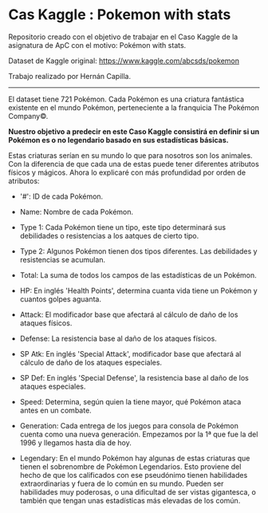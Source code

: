 # Cas Kaggle : Pokemon with stats

Repositorio creado con el objetivo de trabajar en el Caso Kaggle de la asignatura de ApC con el motivo: Pokémon with stats.

Dataset de Kaggle original: https://www.kaggle.com/abcsds/pokemon

Trabajo realizado por Hernán Capilla.

***

El dataset tiene 721 Pokémon. Cada Pokémon es una criatura fantástica existente en el mundo Pokémon, perteneciente a la franquicia The Pokémon Company©.

**Nuestro objetivo a predecir en este Caso Kaggle consistirá en definir si un Pokémon es o no legendario basado en sus estadísticas básicas.**

Estas criaturas serían en su mundo lo que para nosotros son los animales. Con la diferencia de que cada una de estas puede tener diferentes atributos físicos y mágicos. Ahora lo explicaré con más profundidad por orden de atributos:

- '#': ID de cada Pokémon.

- Name: Nombre de cada Pokémon.

- Type 1: Cada Pokémon tiene un tipo, este tipo determinará sus debilidades o resistencias a los aatques de cierto tipo.

- Type 2: Algunos Pokémon tienen dos tipos diferentes. Las debilidades y resistencias se acumulan.

- Total: La suma de todos los campos de las estadísticas de un Pokémon.

- HP: En inglés 'Health Points', determina cuanta vida tiene un Pokémon y cuantos golpes aguanta.

- Attack: El modificador base que afectará al cálculo de daño de los ataques físicos.

- Defense: La resistencia base al daño de los ataques físicos.

- SP Atk: En inglés 'Special Attack', modificador base que afectará al cálculo de daño de los ataques especiales.

- SP Def: En inglés 'Special Defense', la resistencia base al daño de los ataques especiales.

- Speed: Determina, según quien la tiene mayor, qué Pokémon ataca antes en un combate.

- Generation: Cada entrega de los juegos para consola de Pokémon cuenta como una nueva generación. Empezamos por la 1ª que fue la del 1996 y llegamos hasta día de hoy.

- Legendary: En el mundo Pokémon hay algunas de estas criaturas que tienen el sobrenombre de Pokémon Legendarios. Esto proviene del hecho de que los calificados con ese pseudónimo tienen habilidades extraordinarias y fuera de lo común en su mundo. Pueden ser habilidades muy poderosas, o una dificultad de ser vistas gigantesca, o también que tengan unas estadísticas más elevadas de los común.

